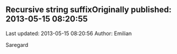 ## Recursive string suffixOriginally published: 2013-05-15 08:20:55 
Last updated: 2013-05-15 08:20:56 
Author: Emilian  
 
Saregard
